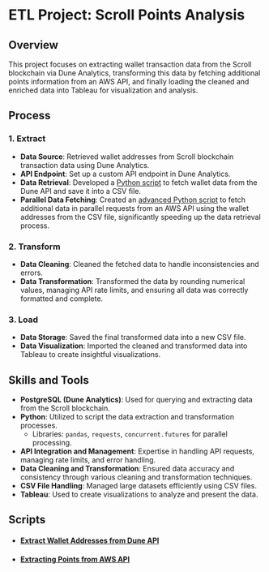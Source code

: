 # ETL Project: Scroll Points Analysis

## Overview
This project focuses on extracting wallet transaction data from the Scroll blockchain via Dune Analytics, transforming this data by fetching additional points information from an AWS API, and finally loading the cleaned and enriched data into Tableau for visualization and analysis.

## Process

### 1. Extract
- **Data Source**: Retrieved wallet addresses from Scroll blockchain transaction data using Dune Analytics.
- **API Endpoint**: Set up a custom API endpoint in Dune Analytics.
- **Data Retrieval**: Developed a [Python script](https://github.com/Plishka/ETL/blob/main/Scroll%20Wallets%20fetch%20from%20Dune%20API.ipynb) to fetch wallet data from the Dune API and save it into a CSV file.
- **Parallel Data Fetching**: Created an [advanced Python script](https://github.com/Plishka/ETL/blob/main/Scroll%20Marks%20fetch%20from%20AWS%20API.ipynb) to fetch additional data in parallel requests from an AWS API using the wallet addresses from the CSV file, significantly speeding up the data retrieval process.

### 2. Transform
- **Data Cleaning**: Cleaned the fetched data to handle inconsistencies and errors.
- **Data Transformation**: Transformed the data by rounding numerical values, managing API rate limits, and ensuring all data was correctly formatted and complete.

### 3. Load
- **Data Storage**: Saved the final transformed data into a new CSV file.
- **Data Visualization**: Imported the cleaned and transformed data into Tableau to create insightful visualizations.

## Skills and Tools
- **PostgreSQL (Dune Analytics)**: Used for querying and extracting data from the Scroll blockchain.
- **Python**: Utilized to script the data extraction and transformation processes.
  - Libraries: `pandas`, `requests`, `concurrent.futures` for parallel processing.
- **API Integration and Management**: Expertise in handling API requests, managing rate limits, and error handling.
- **Data Cleaning and Transformation**: Ensured data accuracy and consistency through various cleaning and transformation techniques.
- **CSV File Handling**: Managed large datasets efficiently using CSV files.
- **Tableau**: Used to create visualizations to analyze and present the data.

## Scripts

- #### [Extract Wallet Addresses from Dune API](https://github.com/Plishka/ETL/blob/main/Scroll%20Wallets%20fetch%20from%20Dune%20API.ipynb)
- #### [Extracting Points from AWS API](https://github.com/Plishka/ETL/blob/main/Scroll%20Marks%20fetch%20from%20AWS%20API.ipynb)
